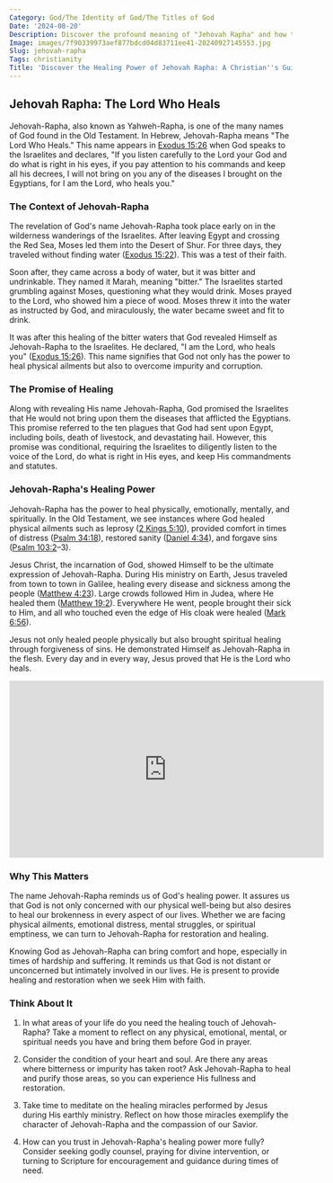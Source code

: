 ```yaml
---
Category: God/The Identity of God/The Titles of God
Date: '2024-08-20'
Description: Discover the profound meaning of "Jehovah Rapha" and how this biblical term signifies God as the ultimate healer and source of wholeness in this insightful article.
Image: images/7f90339973aef877bdcd04d83711ee41-20240927145553.jpg
Slug: jehovah-rapha
Tags: christianity
Title: 'Discover the Healing Power of Jehovah Rapha: A Christian''s Guide'
---
```


## Jehovah Rapha: The Lord Who Heals

Jehovah-Rapha, also known as Yahweh-Rapha, is one of the many names of God found in the Old Testament. In Hebrew, Jehovah-Rapha means "The Lord Who Heals." This name appears in [Exodus 15:26](https://www.bibleref.com/Exodus/15/Exodus-15-26.html) when God speaks to the Israelites and declares, "If you listen carefully to the Lord your God and do what is right in his eyes, if you pay attention to his commands and keep all his decrees, I will not bring on you any of the diseases I brought on the Egyptians, for I am the Lord, who heals you."

### The Context of Jehovah-Rapha

The revelation of God's name Jehovah-Rapha took place early on in the wilderness wanderings of the Israelites. After leaving Egypt and crossing the Red Sea, Moses led them into the Desert of Shur. For three days, they traveled without finding water ([Exodus 15:22](https://www.bibleref.com/Exodus/15/Exodus-15-22.html)). This was a test of their faith.

Soon after, they came across a body of water, but it was bitter and undrinkable. They named it Marah, meaning "bitter." The Israelites started grumbling against Moses, questioning what they would drink. Moses prayed to the Lord, who showed him a piece of wood. Moses threw it into the water as instructed by God, and miraculously, the water became sweet and fit to drink.

It was after this healing of the bitter waters that God revealed Himself as Jehovah-Rapha to the Israelites. He declared, "I am the Lord, who heals you" ([Exodus 15:26](https://www.bibleref.com/Exodus/15/Exodus-15-26.html)). This name signifies that God not only has the power to heal physical ailments but also to overcome impurity and corruption.

### The Promise of Healing

Along with revealing His name Jehovah-Rapha, God promised the Israelites that He would not bring upon them the diseases that afflicted the Egyptians. This promise referred to the ten plagues that God had sent upon Egypt, including boils, death of livestock, and devastating hail. However, this promise was conditional, requiring the Israelites to diligently listen to the voice of the Lord, do what is right in His eyes, and keep His commandments and statutes.

### Jehovah-Rapha's Healing Power

Jehovah-Rapha has the power to heal physically, emotionally, mentally, and spiritually. In the Old Testament, we see instances where God healed physical ailments such as leprosy ([2 Kings 5:10](https://www.bibleref.com/2-Kings/5/2-Kings-5-10.html)), provided comfort in times of distress ([Psalm 34:18](https://www.bibleref.com/Psalm/34/Psalm-34-18.html)), restored sanity ([Daniel 4:34](https://www.bibleref.com/Daniel/4/Daniel-4-34.html)), and forgave sins ([Psalm 103:2](https://www.bibleref.com/Psalm/103/Psalm-103-2.html)–3).

Jesus Christ, the incarnation of God, showed Himself to be the ultimate expression of Jehovah-Rapha. During His ministry on Earth, Jesus traveled from town to town in Galilee, healing every disease and sickness among the people ([Matthew 4:23](https://www.bibleref.com/Matthew/4/Matthew-4-23.html)). Large crowds followed Him in Judea, where He healed them ([Matthew 19:2](https://www.bibleref.com/Matthew/19/Matthew-19-2.html)). Everywhere He went, people brought their sick to Him, and all who touched even the edge of His cloak were healed ([Mark 6:56](https://www.bibleref.com/Mark/6/Mark-6-56.html)).

Jesus not only healed people physically but also brought spiritual healing through forgiveness of sins. He demonstrated Himself as Jehovah-Rapha in the flesh. Every day and in every way, Jesus proved that He is the Lord who heals.


<iframe width="560" height="315" src="https://www.youtube.com/embed/HI0kRYhqKbc" frameborder="0" allow="autoplay; encrypted-media" allowfullscreen></iframe>


### Why This Matters

The name Jehovah-Rapha reminds us of God's healing power. It assures us that God is not only concerned with our physical well-being but also desires to heal our brokenness in every aspect of our lives. Whether we are facing physical ailments, emotional distress, mental struggles, or spiritual emptiness, we can turn to Jehovah-Rapha for restoration and healing.

Knowing God as Jehovah-Rapha can bring comfort and hope, especially in times of hardship and suffering. It reminds us that God is not distant or unconcerned but intimately involved in our lives. He is present to provide healing and restoration when we seek Him with faith.

### Think About It

1. In what areas of your life do you need the healing touch of Jehovah-Rapha? Take a moment to reflect on any physical, emotional, mental, or spiritual needs you have and bring them before God in prayer.

2. Consider the condition of your heart and soul. Are there any areas where bitterness or impurity has taken root? Ask Jehovah-Rapha to heal and purify those areas, so you can experience His fullness and restoration.

3. Take time to meditate on the healing miracles performed by Jesus during His earthly ministry. Reflect on how those miracles exemplify the character of Jehovah-Rapha and the compassion of our Savior.

4. How can you trust in Jehovah-Rapha's healing power more fully? Consider seeking godly counsel, praying for divine intervention, or turning to Scripture for encouragement and guidance during times of need.